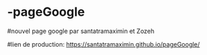 # -pageGoogle

#nouvel page google par santatramaximin et Zozeh


#lien de production: https://santatramaximin.github.io/pageGoogle/
